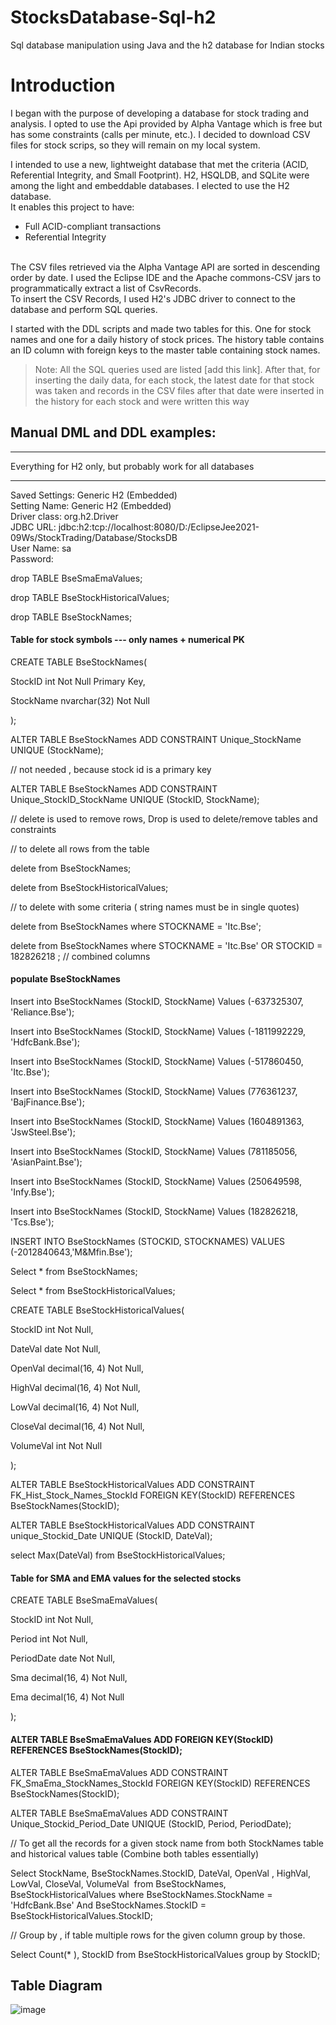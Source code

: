# StocksDatabase-Sql-h2
Sql database manipulation using Java and the h2 database for Indian stocks

# Introduction

I began with the purpose of developing a database for stock trading and analysis. I opted to use the Api provided by Alpha Vantage which is free but has some constraints (calls per minute, etc.). I decided to download CSV files for stock scrips, so they will remain on my local system. <br>

I intended to use a new, lightweight database that met the criteria (ACID, Referential Integrity, and Small Footprint). H2, HSQLDB, and SQLite were among the light and embeddable databases. I elected to use the H2 database. <br>
It enables this project to have: 
- Full ACID-compliant transactions
- Referential Integrity
<br>
The CSV files retrieved via the Alpha Vantage API are sorted in descending order by date.  I used the Eclipse IDE and the Apache commons-CSV jars to programmatically extract a list of CsvRecords.<br>
To insert the CSV Records, I used H2's JDBC driver to connect to the database and perform SQL queries.

I started with the DDL scripts and made two tables for this. One for stock names and one for a daily history of stock prices. The history table contains an ID column with foreign keys to the master table containing stock names.
<br>
> Note:
>  All the SQL queries used are listed [add this link].
> After that, for inserting the daily data, for each stock, the latest date for that stock was taken
> and records in the CSV files after that date were inserted in the history for each stock and were written this way

## Manual DML and DDL examples:

------------------------------------------------------------

Everything for H2 only, but probably work for all databases

------------------------------------------------------------

Saved Settings: Generic H2 (Embedded) <br>
Setting Name: Generic H2 (Embedded) <br>
Driver class: org.h2.Driver <br>
JDBC URL: jdbc:h2:tcp://localhost:8080/D:/EclipseJee2021-09Ws/StockTrading/Database/StocksDB <br>
User Name: sa <br>
Password: <blank> <br>


drop TABLE BseSmaEmaValues;

drop TABLE BseStockHistoricalValues;

drop TABLE BseStockNames;

#### Table for stock symbols --- only names + numerical PK

CREATE TABLE BseStockNames(

StockID int Not Null Primary Key,

StockName nvarchar(32) Not Null

);

ALTER TABLE BseStockNames ADD CONSTRAINT Unique_StockName UNIQUE (StockName);

// not needed , because stock id is a primary key

ALTER TABLE BseStockNames ADD CONSTRAINT Unique_StockID_StockName UNIQUE (StockID, StockName);

// delete is used to remove rows, Drop is used to delete/remove tables and constraints

// to delete all rows from the table

delete from BseStockNames;

delete from BseStockHistoricalValues;

// to delete with some criteria ( string names must be in single quotes)

delete from BseStockNames where STOCKNAME = 'Itc.Bse';

delete from BseStockNames where STOCKNAME = 'Itc.Bse' OR STOCKID = 182826218 ; // combined columns

#### populate BseStockNames

Insert into BseStockNames (StockID, StockName) Values (-637325307, 'Reliance.Bse');

Insert into BseStockNames (StockID, StockName) Values (-1811992229, 'HdfcBank.Bse');

Insert into BseStockNames (StockID, StockName) Values (-517860450, 'Itc.Bse');

Insert into BseStockNames (StockID, StockName) Values (776361237, 'BajFinance.Bse');

Insert into BseStockNames (StockID, StockName) Values (1604891363, 'JswSteel.Bse');

Insert into BseStockNames (StockID, StockName) Values (781185056, 'AsianPaint.Bse');

Insert into BseStockNames (StockID, StockName) Values (250649598, 'Infy.Bse');

Insert into BseStockNames (StockID, StockName) Values (182826218, 'Tcs.Bse');

INSERT INTO BseStockNames (STOCKID, STOCKNAMES) VALUES (-2012840643,'M&Mfin.Bse');

Select * from BseStockNames;

Select * from BseStockHistoricalValues;

CREATE TABLE BseStockHistoricalValues(

StockID int Not Null,

DateVal date Not Null,

OpenVal decimal(16, 4) Not Null,

HighVal decimal(16, 4) Not Null,

LowVal decimal(16, 4) Not Null,

CloseVal decimal(16, 4) Not Null,

VolumeVal int Not Null

);

ALTER TABLE BseStockHistoricalValues ADD CONSTRAINT FK_Hist_Stock_Names_StockId FOREIGN KEY(StockID) REFERENCES BseStockNames(StockID);

ALTER TABLE BseStockHistoricalValues ADD CONSTRAINT unique_Stockid_Date UNIQUE (StockID, DateVal);

select Max(DateVal) from BseStockHistoricalValues;

#### Table for SMA and EMA values for the selected stocks

CREATE TABLE BseSmaEmaValues(

StockID int Not Null,

Period int Not Null,

PeriodDate date Not Null,

Sma decimal(16, 4) Not Null,

Ema decimal(16, 4) Not Null

);

#### ALTER TABLE BseSmaEmaValues ADD FOREIGN KEY(StockID) REFERENCES BseStockNames(StockID);

ALTER TABLE BseSmaEmaValues ADD CONSTRAINT FK_SmaEma_StockNames_StockId FOREIGN KEY(StockID) REFERENCES BseStockNames(StockID);

ALTER TABLE BseSmaEmaValues ADD CONSTRAINT Unique_Stockid_Period_Date UNIQUE (StockID, Period, PeriodDate);

// To get all the records for a given stock name from both StockNames table and historical values table (Combine both tables essentially)

Select StockName, BseStockNames.StockID, DateVal, OpenVal , HighVal, LowVal, CloseVal, VolumeVal  from BseStockNames, BseStockHistoricalValues where BseStockNames.StockName = 'HdfcBank.Bse' And BseStockNames.StockID = BseStockHistoricalValues.StockID;

// Group by , if table multiple rows for the given column group by those.

Select Count(* ), StockID from BseStockHistoricalValues group by StockID;

## Table Diagram

![image](https://github.com/DoesDevStuff/StocksDatabase-Sql-h2/assets/74312830/0c4f1537-51b1-4518-ba4a-0c55d067cf55)

